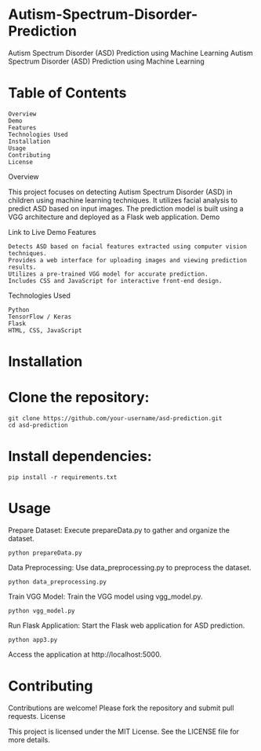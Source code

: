 # Autism-Spectrum-Disorder-Prediction
Autism Spectrum Disorder (ASD) Prediction using Machine Learning
Autism Spectrum Disorder (ASD) Prediction using Machine Learning

# Table of Contents

    Overview
    Demo
    Features
    Technologies Used
    Installation
    Usage
    Contributing
    License

Overview

This project focuses on detecting Autism Spectrum Disorder (ASD) in children using machine learning techniques. It utilizes facial analysis to predict ASD based on input images. The prediction model is built using a VGG architecture and deployed as a Flask web application.
Demo

Link to Live Demo
Features

    Detects ASD based on facial features extracted using computer vision techniques.
    Provides a web interface for uploading images and viewing prediction results.
    Utilizes a pre-trained VGG model for accurate prediction.
    Includes CSS and JavaScript for interactive front-end design.

Technologies Used

    Python
    TensorFlow / Keras
    Flask
    HTML, CSS, JavaScript

# Installation

# Clone the repository:


    git clone https://github.com/your-username/asd-prediction.git
    cd asd-prediction

# Install dependencies:



    pip install -r requirements.txt

# Usage

Prepare Dataset: Execute prepareData.py to gather and organize the dataset.

    

    python prepareData.py

Data Preprocessing: Use data_preprocessing.py to preprocess the dataset.



    python data_preprocessing.py

Train VGG Model: Train the VGG model using vgg_model.py.



    python vgg_model.py

Run Flask Application: Start the Flask web application for ASD prediction.



    python app3.py

Access the application at http://localhost:5000.

# Contributing

Contributions are welcome! Please fork the repository and submit pull requests.
License

This project is licensed under the MIT License. See the LICENSE file for more details.
